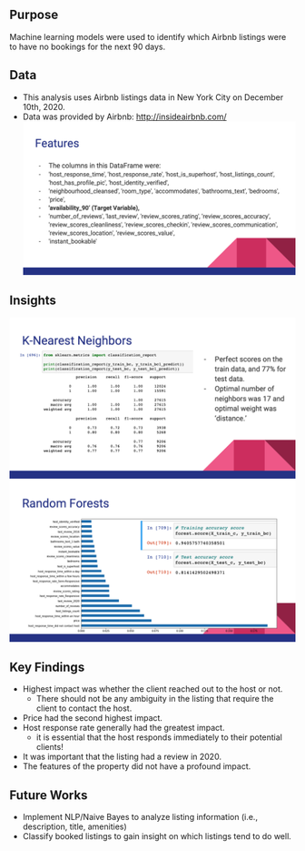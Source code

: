## Purpose
Machine learning models were used to identify which Airbnb listings were to have no bookings for the next 90 days.

## Data
- This analysis uses Airbnb listings data in New York City on December 10th, 2020.
- Data was provided by Airbnb: http://insideairbnb.com/ 
![Features](Visualizations/Features.png)

## Insights
![KNN](Visualizations/KNN.png)
![RandomForests](Visualizations/RandomForests.png)

## Key Findings
- Highest impact was whether the client reached out to the host or not.
  - There should not be any ambiguity in the listing that require the client to contact the host. 
- Price had the second highest impact. 
- Host response rate generally had the greatest impact.
  - it is essential that the host responds immediately to their potential clients!
- It was important that the listing had a review in 2020.
- The features of the property did not have a profound impact.

## Future Works
- Implement NLP/Naive Bayes to analyze listing information (i.e., description, title, amenities)
- Classify booked listings to gain insight on which listings tend to do well.
